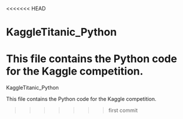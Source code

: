 <<<<<<< HEAD
# KaggleTitanic_Python
This file contains the Python code for the Kaggle competition. 
=======
KaggleTitanic_Python

This file contains the Python code for the Kaggle competition.
>>>>>>> first commit
